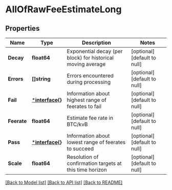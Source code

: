 # AllOfRawFeeEstimateLong

## Properties
Name | Type | Description | Notes
------------ | ------------- | ------------- | -------------
**Decay** | **float64** | Exponential decay (per block) for historical moving average | [optional] [default to null]
**Errors** | **[]string** | Errors encountered during processing | [optional] [default to null]
**Fail** | [***interface{}**](interface{}.md) | Information about highest range of feerates to fail | [optional] [default to null]
**Feerate** | **float64** | Estimate fee rate in BTC/kvB | [optional] [default to null]
**Pass** | [***interface{}**](interface{}.md) | Information about lowest range of feerates to succeed | [optional] [default to null]
**Scale** | **float64** | Resolution of confirmation targets at this time horizon | [optional] [default to null]

[[Back to Model list]](../README.md#documentation-for-models) [[Back to API list]](../README.md#documentation-for-api-endpoints) [[Back to README]](../README.md)

